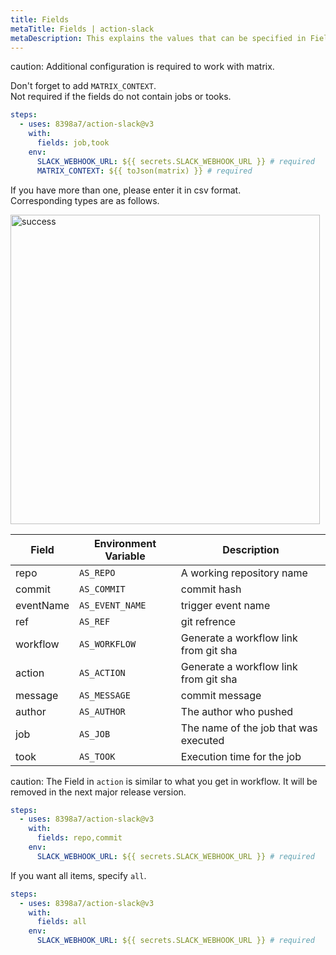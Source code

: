 ```yaml
---
title: Fields
metaTitle: Fields | action-slack
metaDescription: This explains the values that can be specified in Fields.
---
```


caution: Additional configuration is required to work with matrix.

Don't forget to add `MATRIX_CONTEXT`.  
Not required if the fields do not contain jobs or tooks.

```yaml
steps:
  - uses: 8398a7/action-slack@v3
    with:
      fields: job,took
    env:
      SLACK_WEBHOOK_URL: ${{ secrets.SLACK_WEBHOOK_URL }} # required
      MATRIX_CONTEXT: ${{ toJson(matrix) }} # required
```

If you have more than one, please enter it in csv format.  
Corresponding types are as follows.

<img width="495" alt="success" src="https://user-images.githubusercontent.com/8043276/84587112-64844800-ae57-11ea-8007-7ce83a91dae3.png" />

| Field     | Environment Variable    | Description                                                  |
| --------- | ----------------------- | ------------------------------------------------------------ |
| repo      | `AS_REPO`               | A working repository name                                    |
| commit    | `AS_COMMIT`             | commit hash                                                  |
| eventName | `AS_EVENT_NAME`         | trigger event name                                           |
| ref       | `AS_REF`                | git refrence                                                 |
| workflow  | `AS_WORKFLOW`           | Generate a workflow link from git sha                        |
| action    | `AS_ACTION`             | Generate a workflow link from git sha                        |
| message   | `AS_MESSAGE`            | commit message                                               |
| author    | `AS_AUTHOR`             | The author who pushed                                        |
| job       | `AS_JOB`                | The name of the job that was executed                        |
| took      | `AS_TOOK`               | Execution time for the job                                   |

caution: The Field in `action` is similar to what you get in workflow. It will be removed in the next major release version.

```yaml
steps:
  - uses: 8398a7/action-slack@v3
    with:
      fields: repo,commit
    env:
      SLACK_WEBHOOK_URL: ${{ secrets.SLACK_WEBHOOK_URL }} # required
```

If you want all items, specify `all`.

```yaml
steps:
  - uses: 8398a7/action-slack@v3
    with:
      fields: all
    env:
      SLACK_WEBHOOK_URL: ${{ secrets.SLACK_WEBHOOK_URL }} # required
```
